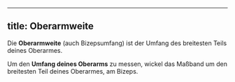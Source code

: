 ***

## title: Oberarmweite

Die **Oberarmweite** (auch Bizepsumfang) ist der Umfang des breitesten Teils deines Oberarmes.

Um den **Umfang deines Oberarms** zu messen, wickel das Maßband um den breitesten Teil deines Oberarmes, am Bizeps.
